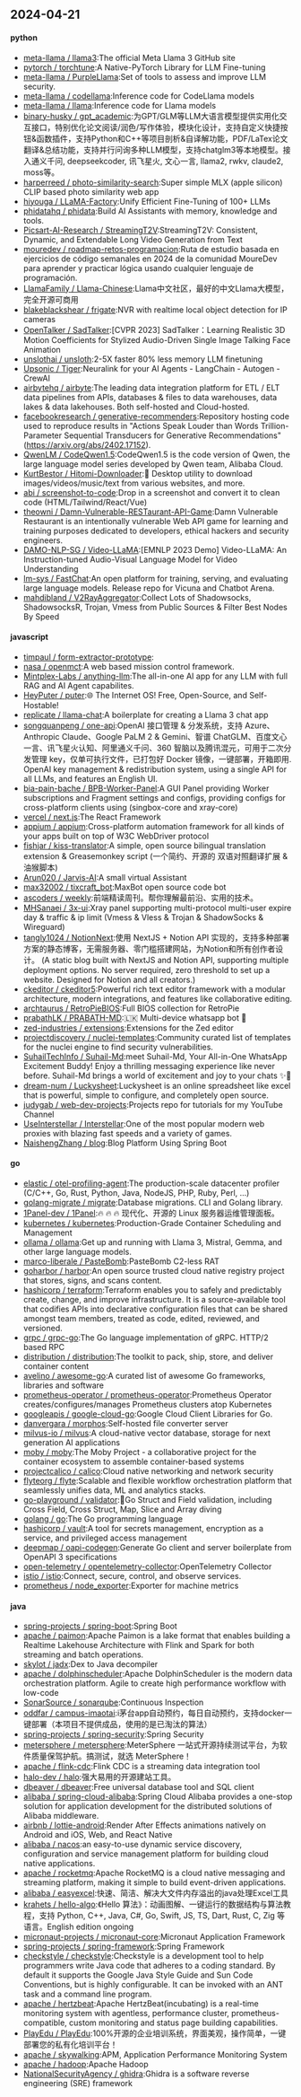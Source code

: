 ## 2024-04-21

#### python
* [meta-llama / llama3](https://github.com/meta-llama/llama3):The official Meta Llama 3 GitHub site
* [pytorch / torchtune](https://github.com/pytorch/torchtune):A Native-PyTorch Library for LLM Fine-tuning
* [meta-llama / PurpleLlama](https://github.com/meta-llama/PurpleLlama):Set of tools to assess and improve LLM security.
* [meta-llama / codellama](https://github.com/meta-llama/codellama):Inference code for CodeLlama models
* [meta-llama / llama](https://github.com/meta-llama/llama):Inference code for Llama models
* [binary-husky / gpt_academic](https://github.com/binary-husky/gpt_academic):为GPT/GLM等LLM大语言模型提供实用化交互接口，特别优化论文阅读/润色/写作体验，模块化设计，支持自定义快捷按钮&函数插件，支持Python和C++等项目剖析&自译解功能，PDF/LaTex论文翻译&总结功能，支持并行问询多种LLM模型，支持chatglm3等本地模型。接入通义千问, deepseekcoder, 讯飞星火, 文心一言, llama2, rwkv, claude2, moss等。
* [harperreed / photo-similarity-search](https://github.com/harperreed/photo-similarity-search):Super simple MLX (apple silicon) CLIP based photo similarity web app
* [hiyouga / LLaMA-Factory](https://github.com/hiyouga/LLaMA-Factory):Unify Efficient Fine-Tuning of 100+ LLMs
* [phidatahq / phidata](https://github.com/phidatahq/phidata):Build AI Assistants with memory, knowledge and tools.
* [Picsart-AI-Research / StreamingT2V](https://github.com/Picsart-AI-Research/StreamingT2V):StreamingT2V: Consistent, Dynamic, and Extendable Long Video Generation from Text
* [mouredev / roadmap-retos-programacion](https://github.com/mouredev/roadmap-retos-programacion):Ruta de estudio basada en ejercicios de código semanales en 2024 de la comunidad MoureDev para aprender y practicar lógica usando cualquier lenguaje de programación.
* [LlamaFamily / Llama-Chinese](https://github.com/LlamaFamily/Llama-Chinese):Llama中文社区，最好的中文Llama大模型，完全开源可商用
* [blakeblackshear / frigate](https://github.com/blakeblackshear/frigate):NVR with realtime local object detection for IP cameras
* [OpenTalker / SadTalker](https://github.com/OpenTalker/SadTalker):[CVPR 2023] SadTalker：Learning Realistic 3D Motion Coefficients for Stylized Audio-Driven Single Image Talking Face Animation
* [unslothai / unsloth](https://github.com/unslothai/unsloth):2-5X faster 80% less memory LLM finetuning
* [Upsonic / Tiger](https://github.com/Upsonic/Tiger):Neuralink for your AI Agents - LangChain - Autogen - CrewAI
* [airbytehq / airbyte](https://github.com/airbytehq/airbyte):The leading data integration platform for ETL / ELT data pipelines from APIs, databases & files to data warehouses, data lakes & data lakehouses. Both self-hosted and Cloud-hosted.
* [facebookresearch / generative-recommenders](https://github.com/facebookresearch/generative-recommenders):Repository hosting code used to reproduce results in "Actions Speak Louder than Words Trillion-Parameter Sequential Transducers for Generative Recommendations" (https://arxiv.org/abs/2402.17152).
* [QwenLM / CodeQwen1.5](https://github.com/QwenLM/CodeQwen1.5):CodeQwen1.5 is the code version of Qwen, the large language model series developed by Qwen team, Alibaba Cloud.
* [KurtBestor / Hitomi-Downloader](https://github.com/KurtBestor/Hitomi-Downloader):🍰 Desktop utility to download images/videos/music/text from various websites, and more.
* [abi / screenshot-to-code](https://github.com/abi/screenshot-to-code):Drop in a screenshot and convert it to clean code (HTML/Tailwind/React/Vue)
* [theowni / Damn-Vulnerable-RESTaurant-API-Game](https://github.com/theowni/Damn-Vulnerable-RESTaurant-API-Game):Damn Vulnerable Restaurant is an intentionally vulnerable Web API game for learning and training purposes dedicated to developers, ethical hackers and security engineers.
* [DAMO-NLP-SG / Video-LLaMA](https://github.com/DAMO-NLP-SG/Video-LLaMA):[EMNLP 2023 Demo] Video-LLaMA: An Instruction-tuned Audio-Visual Language Model for Video Understanding
* [lm-sys / FastChat](https://github.com/lm-sys/FastChat):An open platform for training, serving, and evaluating large language models. Release repo for Vicuna and Chatbot Arena.
* [mahdibland / V2RayAggregator](https://github.com/mahdibland/V2RayAggregator):Collect Lots of Shadowsocks, ShadowsocksR, Trojan, Vmess from Public Sources & Filter Best Nodes By Speed

#### javascript
* [timpaul / form-extractor-prototype](https://github.com/timpaul/form-extractor-prototype):
* [nasa / openmct](https://github.com/nasa/openmct):A web based mission control framework.
* [Mintplex-Labs / anything-llm](https://github.com/Mintplex-Labs/anything-llm):The all-in-one AI app for any LLM with full RAG and AI Agent capabilites.
* [HeyPuter / puter](https://github.com/HeyPuter/puter):🌐 The Internet OS! Free, Open-Source, and Self-Hostable!
* [replicate / llama-chat](https://github.com/replicate/llama-chat):A boilerplate for creating a Llama 3 chat app
* [songquanpeng / one-api](https://github.com/songquanpeng/one-api):OpenAI 接口管理 & 分发系统，支持 Azure、Anthropic Claude、Google PaLM 2 & Gemini、智谱 ChatGLM、百度文心一言、讯飞星火认知、阿里通义千问、360 智脑以及腾讯混元，可用于二次分发管理 key，仅单可执行文件，已打包好 Docker 镜像，一键部署，开箱即用. OpenAI key management & redistribution system, using a single API for all LLMs, and features an English UI.
* [bia-pain-bache / BPB-Worker-Panel](https://github.com/bia-pain-bache/BPB-Worker-Panel):A GUI Panel providing Worker subscriptions and Fragment settings and configs, providing configs for cross-platform clients using (singbox-core and xray-core)
* [vercel / next.js](https://github.com/vercel/next.js):The React Framework
* [appium / appium](https://github.com/appium/appium):Cross-platform automation framework for all kinds of your apps built on top of W3C WebDriver protocol
* [fishjar / kiss-translator](https://github.com/fishjar/kiss-translator):A simple, open source bilingual translation extension & Greasemonkey script (一个简约、开源的 双语对照翻译扩展 & 油猴脚本)
* [Arun020 / Jarvis-AI](https://github.com/Arun020/Jarvis-AI):A small virtual Assistant
* [max32002 / tixcraft_bot](https://github.com/max32002/tixcraft_bot):MaxBot open source code bot
* [ascoders / weekly](https://github.com/ascoders/weekly):前端精读周刊。帮你理解最前沿、实用的技术。
* [MHSanaei / 3x-ui](https://github.com/MHSanaei/3x-ui):Xray panel supporting multi-protocol multi-user expire day & traffic & ip limit (Vmess & Vless & Trojan & ShadowSocks & Wireguard)
* [tangly1024 / NotionNext](https://github.com/tangly1024/NotionNext):使用 NextJS + Notion API 实现的，支持多种部署方案的静态博客，无需服务器、零门槛搭建网站，为Notion和所有创作者设计。 (A static blog built with NextJS and Notion API, supporting multiple deployment options. No server required, zero threshold to set up a website. Designed for Notion and all creators.)
* [ckeditor / ckeditor5](https://github.com/ckeditor/ckeditor5):Powerful rich text editor framework with a modular architecture, modern integrations, and features like collaborative editing.
* [archtaurus / RetroPieBIOS](https://github.com/archtaurus/RetroPieBIOS):Full BIOS collection for RetroPie
* [prabathLK / PRABATH-MD](https://github.com/prabathLK/PRABATH-MD):🇱🇰 Multi-device whatsapp bot 🎉
* [zed-industries / extensions](https://github.com/zed-industries/extensions):Extensions for the Zed editor
* [projectdiscovery / nuclei-templates](https://github.com/projectdiscovery/nuclei-templates):Community curated list of templates for the nuclei engine to find security vulnerabilities.
* [SuhailTechInfo / Suhail-Md](https://github.com/SuhailTechInfo/Suhail-Md):meet Suhail-Md, Your All-in-One WhatsApp Excitement Buddy! Enjoy a thrilling messaging experience like never before. Suhail-Md brings a world of excitement and joy to your chats ✨🤖
* [dream-num / Luckysheet](https://github.com/dream-num/Luckysheet):Luckysheet is an online spreadsheet like excel that is powerful, simple to configure, and completely open source.
* [judygab / web-dev-projects](https://github.com/judygab/web-dev-projects):Projects repo for tutorials for my YouTube Channel
* [UseInterstellar / Interstellar](https://github.com/UseInterstellar/Interstellar):One of the most popular modern web proxies with blazing fast speeds and a variety of games.
* [NaishengZhang / blog](https://github.com/NaishengZhang/blog):Blog Platform Using Spring Boot

#### go
* [elastic / otel-profiling-agent](https://github.com/elastic/otel-profiling-agent):The production-scale datacenter profiler (C/C++, Go, Rust, Python, Java, NodeJS, PHP, Ruby, Perl, ...)
* [golang-migrate / migrate](https://github.com/golang-migrate/migrate):Database migrations. CLI and Golang library.
* [1Panel-dev / 1Panel](https://github.com/1Panel-dev/1Panel):🔥 🔥 🔥 现代化、开源的 Linux 服务器运维管理面板。
* [kubernetes / kubernetes](https://github.com/kubernetes/kubernetes):Production-Grade Container Scheduling and Management
* [ollama / ollama](https://github.com/ollama/ollama):Get up and running with Llama 3, Mistral, Gemma, and other large language models.
* [marco-liberale / PasteBomb](https://github.com/marco-liberale/PasteBomb):PasteBomb C2-less RAT
* [goharbor / harbor](https://github.com/goharbor/harbor):An open source trusted cloud native registry project that stores, signs, and scans content.
* [hashicorp / terraform](https://github.com/hashicorp/terraform):Terraform enables you to safely and predictably create, change, and improve infrastructure. It is a source-available tool that codifies APIs into declarative configuration files that can be shared amongst team members, treated as code, edited, reviewed, and versioned.
* [grpc / grpc-go](https://github.com/grpc/grpc-go):The Go language implementation of gRPC. HTTP/2 based RPC
* [distribution / distribution](https://github.com/distribution/distribution):The toolkit to pack, ship, store, and deliver container content
* [avelino / awesome-go](https://github.com/avelino/awesome-go):A curated list of awesome Go frameworks, libraries and software
* [prometheus-operator / prometheus-operator](https://github.com/prometheus-operator/prometheus-operator):Prometheus Operator creates/configures/manages Prometheus clusters atop Kubernetes
* [googleapis / google-cloud-go](https://github.com/googleapis/google-cloud-go):Google Cloud Client Libraries for Go.
* [danvergara / morphos](https://github.com/danvergara/morphos):Self-hosted file converter server
* [milvus-io / milvus](https://github.com/milvus-io/milvus):A cloud-native vector database, storage for next generation AI applications
* [moby / moby](https://github.com/moby/moby):The Moby Project - a collaborative project for the container ecosystem to assemble container-based systems
* [projectcalico / calico](https://github.com/projectcalico/calico):Cloud native networking and network security
* [flyteorg / flyte](https://github.com/flyteorg/flyte):Scalable and flexible workflow orchestration platform that seamlessly unifies data, ML and analytics stacks.
* [go-playground / validator](https://github.com/go-playground/validator):💯Go Struct and Field validation, including Cross Field, Cross Struct, Map, Slice and Array diving
* [golang / go](https://github.com/golang/go):The Go programming language
* [hashicorp / vault](https://github.com/hashicorp/vault):A tool for secrets management, encryption as a service, and privileged access management
* [deepmap / oapi-codegen](https://github.com/deepmap/oapi-codegen):Generate Go client and server boilerplate from OpenAPI 3 specifications
* [open-telemetry / opentelemetry-collector](https://github.com/open-telemetry/opentelemetry-collector):OpenTelemetry Collector
* [istio / istio](https://github.com/istio/istio):Connect, secure, control, and observe services.
* [prometheus / node_exporter](https://github.com/prometheus/node_exporter):Exporter for machine metrics

#### java
* [spring-projects / spring-boot](https://github.com/spring-projects/spring-boot):Spring Boot
* [apache / paimon](https://github.com/apache/paimon):Apache Paimon is a lake format that enables building a Realtime Lakehouse Architecture with Flink and Spark for both streaming and batch operations.
* [skylot / jadx](https://github.com/skylot/jadx):Dex to Java decompiler
* [apache / dolphinscheduler](https://github.com/apache/dolphinscheduler):Apache DolphinScheduler is the modern data orchestration platform. Agile to create high performance workflow with low-code
* [SonarSource / sonarqube](https://github.com/SonarSource/sonarqube):Continuous Inspection
* [oddfar / campus-imaotai](https://github.com/oddfar/campus-imaotai):i茅台app自动预约，每日自动预约，支持docker一键部署（本项目不提供成品，使用的是已淘汰的算法）
* [spring-projects / spring-security](https://github.com/spring-projects/spring-security):Spring Security
* [metersphere / metersphere](https://github.com/metersphere/metersphere):MeterSphere 一站式开源持续测试平台，为软件质量保驾护航。搞测试，就选 MeterSphere！
* [apache / flink-cdc](https://github.com/apache/flink-cdc):Flink CDC is a streaming data integration tool
* [halo-dev / halo](https://github.com/halo-dev/halo):强大易用的开源建站工具。
* [dbeaver / dbeaver](https://github.com/dbeaver/dbeaver):Free universal database tool and SQL client
* [alibaba / spring-cloud-alibaba](https://github.com/alibaba/spring-cloud-alibaba):Spring Cloud Alibaba provides a one-stop solution for application development for the distributed solutions of Alibaba middleware.
* [airbnb / lottie-android](https://github.com/airbnb/lottie-android):Render After Effects animations natively on Android and iOS, Web, and React Native
* [alibaba / nacos](https://github.com/alibaba/nacos):an easy-to-use dynamic service discovery, configuration and service management platform for building cloud native applications.
* [apache / rocketmq](https://github.com/apache/rocketmq):Apache RocketMQ is a cloud native messaging and streaming platform, making it simple to build event-driven applications.
* [alibaba / easyexcel](https://github.com/alibaba/easyexcel):快速、简洁、解决大文件内存溢出的java处理Excel工具
* [krahets / hello-algo](https://github.com/krahets/hello-algo):《Hello 算法》：动画图解、一键运行的数据结构与算法教程，支持 Python, C++, Java, C#, Go, Swift, JS, TS, Dart, Rust, C, Zig 等语言。English edition ongoing
* [micronaut-projects / micronaut-core](https://github.com/micronaut-projects/micronaut-core):Micronaut Application Framework
* [spring-projects / spring-framework](https://github.com/spring-projects/spring-framework):Spring Framework
* [checkstyle / checkstyle](https://github.com/checkstyle/checkstyle):Checkstyle is a development tool to help programmers write Java code that adheres to a coding standard. By default it supports the Google Java Style Guide and Sun Code Conventions, but is highly configurable. It can be invoked with an ANT task and a command line program.
* [apache / hertzbeat](https://github.com/apache/hertzbeat):Apache HertzBeat(incubating) is a real-time monitoring system with agentless, performance cluster, prometheus-compatible, custom monitoring and status page building capabilities.
* [PlayEdu / PlayEdu](https://github.com/PlayEdu/PlayEdu):100%开源的企业培训系统，界面美观，操作简单，一键部署您的私有化培训平台！
* [apache / skywalking](https://github.com/apache/skywalking):APM, Application Performance Monitoring System
* [apache / hadoop](https://github.com/apache/hadoop):Apache Hadoop
* [NationalSecurityAgency / ghidra](https://github.com/NationalSecurityAgency/ghidra):Ghidra is a software reverse engineering (SRE) framework
